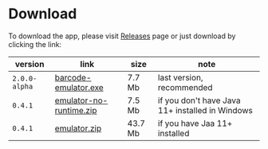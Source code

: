 # Download

To download the app, please visit [Releases](https://github.com/oxcafedead/barcode-reader-emulator/releases) page or just download by clicking the link:

| version       | link                                                                                                                             | size    | note                                            |
| ------------- | -------------------------------------------------------------------------------------------------------------------------------- | ------- | ----------------------------------------------- |
| `2.0.0-alpha` | [barcode-emulator.exe](https://github.com/oxcafedead/barcode-reader-emulator/releases/download/2.0.0-alpha/barcode-emulator.exe) | 7.7 Mb  | last version, recommended                       |
| `0.4.1`       | [emulator-no-runtime.zip](https://github.com/oxcafedead/barcode-reader-emulator/releases/download/0.4.1/emulator-no-runtime.zip) | 7.5 Mb  | if you don't have Java 11+ installed in Windows |
| `0.4.1`       | [emulator.zip](https://github.com/oxcafedead/barcode-reader-emulator/releases/download/0.4.1/emulator.zip)                       | 43.7 Mb | if you have Jaa 11+ installed                   |